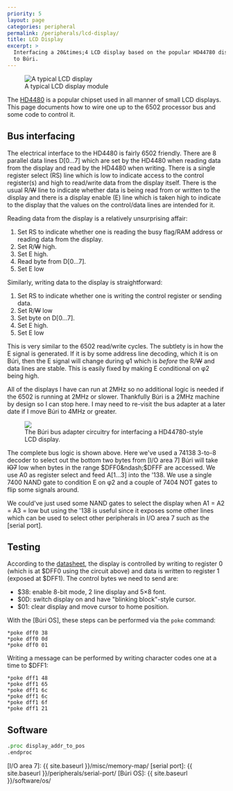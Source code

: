 ```yaml
---
priority: 5
layout: page
categories: peripheral
permalink: /peripherals/lcd-display/
title: LCD Display
excerpt: >
  Interfacing a 20&times;4 LCD display based on the popular HD44780 display chip
  to Búri.
---
```


<figure>
  <img src="http://placehold.it/800x400" alt="A typical LCD display">
  <figcaption>A typical LCD display module</figcaption>
</figure>

The [HD4480] is a popular chipset used in all manner of small LCD displays. This
page documents how to wire one up to the 6502 processor bus and some code to
control it.

## Bus interfacing

The electrical interface to the HD4480 is fairly 6502 friendly. There are 8
parallel data lines D[0&hellip;7] which are set by the HD4480 when reading data
from the display and read by the HD4480 when writing. There is a single register
select (RS) line which is low to indicate access to the control register(s) and
high to read/write data from the display itself. There is the usual R/<s>W</s>
line to indicate whether data is being read from or written to the display and
there is a display enable (E) line which is taken high to indicate to the
display that the values on the control/data lines are intended for it.

Reading data from the display is a relatively unsurprising affair:

<ol>
  <li>Set RS to indicate whether one is reading the busy flag/RAM address or
  reading data from the display.</li>
  <li>Set R/<s>W</s> high.</li>
  <li>Set E high.</li>
  <li>Read byte from D[0&hellip;7].</li>
  <li>Set E low</li>
</ol>

Similarly, writing data to the display is straightforward:

<ol>
  <li>Set RS to indicate whether one is writing the control register or sending
  data.</li>
  <li>Set R/<s>W</s> low</li>
  <li>Set byte on D[0&hellip;7].</li>
  <li>Set E high.</li>
  <li>Set E low</li>
</ol>

This is very similar to the 6502 read/write cycles. The subtlety is in how the E
signal is generated. If it is by some address line decoding, which it is on
Búri, then the E signal will change during &phi;1 which is <em>before</em> the
R/<s>W</s> and data lines are stable. This is easily fixed by making E
conditional on &phi;2 being high.

All of the displays I have can run at 2MHz so no additional logic is needed if
the 6502 is running at 2MHz or slower. Thankfully Búri is a 2MHz machine by
design so I can stop here. I may need to re-visit the bus adapter at a later
date if I move Búri to 4MHz or greater.

<figure>
  <a href="{{ "lcd-bus-adapter.svg" | prepend: site.imageurl }}">
    <img src="{{ "lcd-bus-adapter.png" | prepend: site.imageurl }}">
  </a>
  <figcaption>
    The Búri bus adapter circuitry for interfacing a HD44780-style LCD display.
  </figcaption>
</figure>

The complete bus logic is shown above. Here we've used a 74138 3-to-8 decoder to
select out the bottom two bytes from [I/O area 7] Búri will take <s>IO7</s> low when bytes
in the range $DFF0&ndash;$DFFF are accessed. We use A0 as register
select and feed A[1&hellip;3] into the '138. We use a single 7400 NAND gate to
condition E on &phi;2 and a couple of 7404 NOT gates to flip some signals
around.

<aside>
We could've just used some NAND gates to select the display when A1 = A2 = A3 =
low but using the '138 is useful since it exposes some other lines which can be
used to select other peripherals in I/O area 7 such as the [serial port].
</aside>

## Testing

According to the [datasheet], the display is controlled by writing to register 0
(which is at $DFF0 using the circuit above) and data is written to register 1
(exposed at $DFF1). The control bytes we need to send are:

* $38: enable 8-bit mode, 2 line display and 5&times;8 font.
* $0D: switch display on and have "blinking block"-style cursor.
* $01: clear display and move cursor to home position.

With the [Búri OS], these steps can be performed via the ``poke`` command:

```text
*poke dff0 38
*poke dff0 0d
*poke dff0 01
```

Writing a message can be performed by writing character codes one at a time to
$DFF1:

```text
*poke dff1 48
*poke dff1 65
*poke dff1 6c
*poke dff1 6c
*poke dff1 6f
*poke dff1 21
```

## Software

```asm
.proc display_addr_to_pos
.endproc
```

[HD4480]: http://en.wikipedia.org/wiki/Hitachi_HD44780_LCD_controller
[datasheet]: https://www.sparkfun.com/datasheets/LCD/HD44780.pdf
[I/O area 7]: {{ site.baseurl }}/misc/memory-map/
[serial port]: {{ site.baseurl }}/peripherals/serial-port/
[Búri OS]: {{ site.baseurl }}/software/os/
